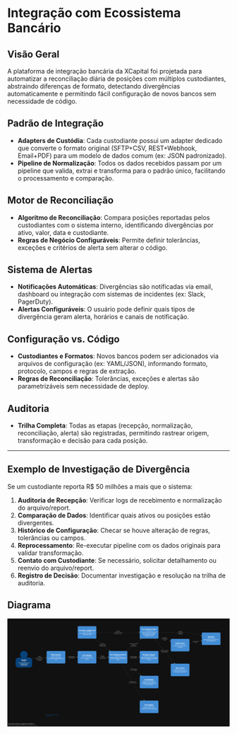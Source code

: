 # Integração com Ecossistema Bancário

## Visão Geral

A plataforma de integração bancária da XCapital foi projetada para automatizar a reconciliação diária de posições com múltiplos custodiantes, abstraindo diferenças de formato, detectando divergências automaticamente e permitindo fácil configuração de novos bancos sem necessidade de código.

## Padrão de Integração

- **Adapters de Custódia**: Cada custodiante possui um adapter dedicado que converte o formato original (SFTP+CSV, REST+Webhook, Email+PDF) para um modelo de dados comum (ex: JSON padronizado).
- **Pipeline de Normalização**: Todos os dados recebidos passam por um pipeline que valida, extrai e transforma para o padrão único, facilitando o processamento e comparação.

## Motor de Reconciliação

- **Algoritmo de Reconciliação**: Compara posições reportadas pelos custodiantes com o sistema interno, identificando divergências por ativo, valor, data e custodiante.
- **Regras de Negócio Configuráveis**: Permite definir tolerâncias, exceções e critérios de alerta sem alterar o código.

## Sistema de Alertas

- **Notificações Automáticas**: Divergências são notificadas via email, dashboard ou integração com sistemas de incidentes (ex: Slack, PagerDuty).
- **Alertas Configuráveis**: O usuário pode definir quais tipos de divergência geram alerta, horários e canais de notificação.

## Configuração vs. Código

- **Custodiantes e Formatos**: Novos bancos podem ser adicionados via arquivos de configuração (ex: YAML/JSON), informando formato, protocolo, campos e regras de extração.
- **Regras de Reconciliação**: Tolerâncias, exceções e alertas são parametrizáveis sem necessidade de deploy.

## Auditoria

- **Trilha Completa**: Todas as etapas (recepção, normalização, reconciliação, alerta) são registradas, permitindo rastrear origem, transformação e decisão para cada posição.

---

## Exemplo de Investigação de Divergência

Se um custodiante reporta R$ 50 milhões a mais que o sistema:

1. **Auditoria de Recepção**: Verificar logs de recebimento e normalização do arquivo/report.
2. **Comparação de Dados**: Identificar quais ativos ou posições estão divergentes.
3. **Histórico de Configuração**: Checar se houve alteração de regras, tolerâncias ou campos.
4. **Reprocessamento**: Re-executar pipeline com os dados originais para validar transformação.
5. **Contato com Custodiante**: Se necessário, solicitar detalhamento ou reenvio do arquivo/report.
6. **Registro de Decisão**: Documentar investigação e resolução na trilha de auditoria.

## Diagrama
![Diagrama da Arquitetura](Diagram.png)